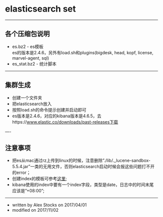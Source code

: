 # elasticsearch set #


---
## 各个压缩包说明
* es.bz2 - es模板  
  es的版本是2.4.6，另外有load.sh和plugins(bigdesk, head, kopf, license, marvel-agent, sql)
* es_stat.bz2 - 统计脚本

---
## 集群生成
* 创建一个文件夹
* 把elasticsearch放入
* 按照load.sh的命令提示创建并启动即可
* es版本是2.4.6，对应的kibana版本是4.6.5，去https://www.elastic.co/downloads/past-releases下载

—-
## 注意事项
* 把es从mac通过rz上传到linux的时候，注意删除”./lib/._lucene-sandbox-5.5.4.jar”一类的无用文件，否则elasticsearch启动时候会报这些问题打不开的error；
* 创建index的模板可参考[这里](https://github.com/alexstocks/python-practice/blob/master/mysql_redis_es_flume/es/es_test.sh);
* kibana使用的index中要有一个index字段，类型是date，日志中的时间末尾应该是”+08:00”;

---
* written by Alex Stocks on 2017/04/01
* modified on 2017/11/02

